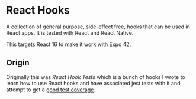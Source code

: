 # React Hooks

A collection of general purpose, side-effect free, hooks that can be used in React apps.  It is tested with React and React Native.

This targets React 16 to make it work with Expo 42.

## Origin

Originally this was *React Hook Tests* which is a bunch of hooks I wrote to learn how to use React hooks and have associated jest tests with it and attempt to get a [good test coverage](https://trajano.github.io/react-hooks/lcov-report/).
